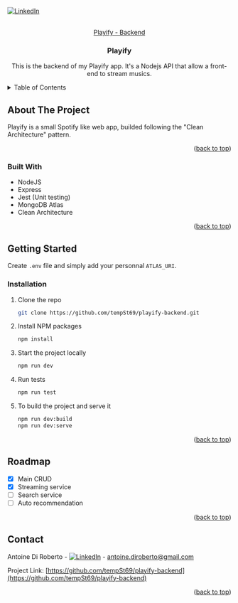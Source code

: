 <a name="readme-top"></a>

<!-- PROJECT SHIELDS -->
<!--
*** I'm using markdown "reference style" links for readability.
*** Reference links are enclosed in brackets [ ] instead of parentheses ( ).
*** See the bottom of this document for the declaration of the reference variables
*** for contributors-url, forks-url, etc. This is an optional, concise syntax you may use.
*** https://www.markdownguide.org/basic-syntax/#reference-style-links
-->

[![LinkedIn][linkedin-shield]][linkedin-url]

<!-- PROJECT LOGO -->
<br />
<div align="center">
  <a href="https://github.com/tempSt69/playify-backend">Playify - Backend</a>

<h3 align="center">Playify</h3>

  <p align="center">
    This is the backend of my Playify app. 
    It's a Nodejs API that allow a front-end to stream musics.
    <br />
    <!-- <a href="https://github.com/github_username/repo_name"><strong>Explore the docs »</strong></a>
    <br />
    <br />
    <a href="https://github.com/github_username/repo_name">View Demo</a>
    ·
    <a href="https://github.com/github_username/repo_name/issues">Report Bug</a>
    ·
    <a href="https://github.com/github_username/repo_name/issues">Request Feature</a> -->
  </p>
</div>

<!-- TABLE OF CONTENTS -->
<details>
  <summary>Table of Contents</summary>
  <ol>
    <li>
      <a href="#about-the-project">About The Project</a>
      <ul>
        <li><a href="#built-with">Built With</a></li>
      </ul>
    </li>
    <li>
      <a href="#getting-started">Getting Started</a>
      <ul>
        <li><a href="#prerequisites">Prerequisites</a></li>
        <li><a href="#installation">Installation</a></li>
      </ul>
    </li>
    <li><a href="#usage">Usage</a></li>
    <li><a href="#roadmap">Roadmap</a></li>    
    <li><a href="#contact">Contact</a></li>
  </ol>
</details>

<!-- ABOUT THE PROJECT -->

## About The Project

Playify is a small Spotify like web app, builded following the "Clean Architecture" pattern.

<p align="right">(<a href="#readme-top">back to top</a>)</p>

### Built With

<ul>
    <li>NodeJS</li>
    <li>Express</li>
    <li>Jest (Unit testing)</li>
    <li>MongoDB Atlas</li>
    <li>Clean Architecture</li>
</ul>

<p align="right">(<a href="#readme-top">back to top</a>)</p>

<!-- GETTING STARTED -->

## Getting Started

Create `.env` file and simply add your personnal `ATLAS_URI`.

### Installation

1. Clone the repo
   ```sh
   git clone https://github.com/tempSt69/playify-backend.git
   ```
2. Install NPM packages
   ```sh
   npm install
   ```
3. Start the project locally
   ```sh
   npm run dev
   ```
4. Run tests
   ```sh
   npm run test
   ```
5. To build the project and serve it
   ```sh
   npm run dev:build
   npm run dev:serve
   ```
   <p align="right">(<a href="#readme-top">back to top</a>)</p>

<!-- USAGE EXAMPLES -->
<!--
## Usage

Use this space to show useful examples of how a project can be used. Additional screenshots, code examples and demos work well in this space. You may also link to more resources.

_For more examples, please refer to the [Documentation](https://example.com)_

<p align="right">(<a href="#readme-top">back to top</a>)</p> -->

<!-- ROADMAP -->

## Roadmap

- [x] Main CRUD
- [x] Streaming service
- [ ] Search service
- [ ] Auto recommendation

<p align="right">(<a href="#readme-top">back to top</a>)</p>

<!-- CONTACT -->

## Contact

Antoine Di Roberto - [![LinkedIn][linkedin-shield]][linkedin-url] - antoine.diroberto@gmail.com

Project Link: [https://github.com/tempSt69/playify-backend](https://github.com/tempSt69/playify-backend)

<p align="right">(<a href="#readme-top">back to top</a>)</p>

[linkedin-shield]: https://img.shields.io/badge/-LinkedIn-black.svg?style=for-the-badge&logo=linkedin&colorB=555
[linkedin-url]: https://www.linkedin.com/in/antoine-di-roberto-8aa93768/
